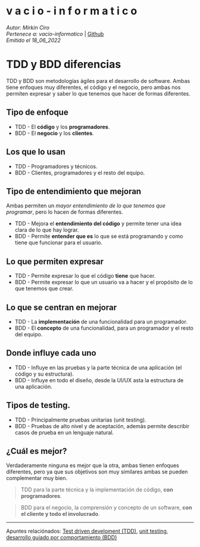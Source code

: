 v a c i o - i n f o r m a t i c o
====
*Autor: Mirkin Ciro* <br>
*Pertenece a: vacio-informatico* | [Github](https://github.com/vacio-informatico/)<br>
*Emitido el 18_06_2022*

# TDD y BDD diferencias

TDD y BDD son metodologías ágiles para el desarrollo de software. Ambas tiene enfoques muy diferentes, el código y el negocio, pero ambas nos permiten expresar y saber lo que tenemos que hacer de formas diferentes.

## Tipo de enfoque

* TDD -  El **código** y los **programadores**.
* BDD - El **negocio** y los **clientes**.

## Los que lo usan

* TDD - Programadores y técnicos.
* BDD - Clientes, programadores y el resto del equipo.


## Tipo de entendimiento que mejoran

Ambas permiten un *mayor entendimiento de lo que tenemos que programar*, pero lo hacen de formas diferentes.

* TDD - Mejora el **entendimiento del código** y permite tener una idea clara de lo que hay lograr.
* BDD - Permite **entender que es** lo que se está programando y como tiene que funcionar para el usuario.

## Lo que permiten expresar

* TDD - Permite expresar lo que el código **tiene** que hacer.
* BDD - Permite expresar lo que un usuario va a hacer y el propósito de lo que tenemos que crear.

## Lo que se centran en mejorar

* TDD - La **implementación** de una funcionalidad para un programador.
* BDD - El **concepto** de una funcionalidad, para un programador y el resto del equipo.


## Donde influye cada uno

* TDD - Influye en las pruebas y la parte técnica de una aplicación (el código y su estructura).
* BDD - Influye en todo el diseño, desde la UI/UX asta la estructura de una aplicación.

## Tipos de testing.

* TDD - Principalmente pruebas unitarias (unit testing).
* BDD - Pruebas de alto nivel y de aceptación, además permite describir casos de prueba en un lenguaje natural.

## ¿Cuál es mejor?

Verdaderamente ninguna es mejor que la otra, ambas tienen enfoques diferentes, pero ya que sus objetivos son muy similares ambas se pueden complementar muy bien.  

> TDD para la parte técnica y la implementación de código, **con programadores**.  

> BDD para el negocio, la comprensión y concepto de un software, **con el cliente y todo el involucrado**.
___

Apuntes relaciónados: 
<a href="https://github.com/vacio-informatico/vacio-informatico.md/blob/main/Test%20driven%20develoment%20(TDD).md">Test driven develoment (TDD)</a>, [unit testing](https://github.com/vacio-informatico/vacio-informatico.md/blob/main/Unit%20testing.md), 
<a href="https://github.com/vacio-informatico/vacio-informatico.md/blob/main/Desarrollo%20guiado%20por%20comportamiento%20(BDD).md">desarrollo guiado por comportamiento (BDD)</a>
<a href=""></a>
